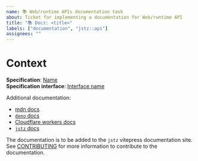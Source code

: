 ```yaml
---
name: 📚 Web/runtime APIs documentation task
about: Ticket for implementing a documentation for Web/runtime API
title: "📚 Docs: <title>"
labels: ["documentation", "jstz::api"]
assignees: ""
---
```


# Context

**Specification**: [Name](link) \
**Specification interface**: [Interface name](link)

Additional documentation:

- [mdn docs](link)
- [`deno` docs](link)
- [Cloudflare workers docs](link)
- [`jstz` docs](https://trilitech.github.io/jstz/)

The documentation is to be added to the `jstz` vitepress documentation site.
See [CONTRIBUTING](/CONTRIBUTING.md#documentation-) for more information to contribute to the documentation.

